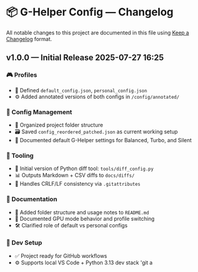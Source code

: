 # 📦 G-Helper Config — Changelog

All notable changes to this project are documented in this file using [Keep a Changelog](https://keepachangelog.com/en/1.0.0/) format.

## v1.0.0 — Initial Release 2025-07-27 16:25

### 🎮 Profiles
- 🧩 Defined `default_config.json`, `personal_config.json`
- ⚙️ Added annotated versions of both configs in `/config/annotated/`

### 🔧 Config Management
- 📁 Organized project folder structure
- 🗃️ Saved `config_reordered_patched.json` as current working setup
- 🧠 Documented default G-Helper settings for Balanced, Turbo, and Silent

### 🧰 Tooling
- 🧮 Initial version of Python diff tool: `tools/diff_config.py`
- 📊 Outputs Markdown + CSV diffs to `docs/diffs/`
- 🔧 Handles CRLF/LF consistency via `.gitattributes`

### 📘 Documentation
- 📁 Added folder structure and usage notes to `README.md`
- 🧠 Documented GPU mode behavior and profile switching
- 🛠 Clarified role of default vs personal configs

### 🧪 Dev Setup
- ✅ Project ready for GitHub workflows
- ⚙️ Supports local VS Code + Python 3.13 dev stack
'git a